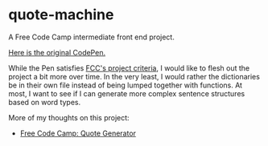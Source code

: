 # quote-machine
A Free Code Camp intermediate front end project.

[Here is the original CodePen.](http://codepen.io/deynische/details/zKEAZw/)

While the Pen satisfies [FCC's project criteria](https://www.freecodecamp.com/challenges/build-a-random-quote-machine), I would like to flesh out the project a bit more over time. In the very least, I would rather the dictionaries be in their own file instead of being lumped together with functions. At most, I want to see if I can generate more complex sentence structures based on word types.

More of my thoughts on this project:
* [Free Code Camp: Quote Generator](http://www.theoremcider.com/2016/10/free-code-camp-quote-generator/)
